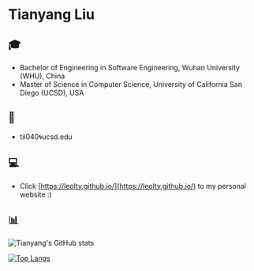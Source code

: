 # Tianyang Liu

## 🎓 
- Bachelor of Engineering in Software Engineering, Wuhan University (WHU), China   
- Master of Science in Computer Science, University of California San Diego (UCSD), USA

## 📧
- til040🌀ucsd.edu

## 💻
- Click [https://leolty.github.io/](https://leolty.github.io/) to my personal website :)

## 📊

![Tianyang's GitHub stats](https://github-readme-stats.vercel.app/api?username=Leolty&show_icons=true&hide_rank=true)

[![Top Langs](https://github-readme-stats-kitswas.vercel.app/api/top-langs/?username=Leolty&count_private=true&langs_count=10&layout=compact&size_weight=1&count_weight=0&custom_title=Most%20Used%20Languages)](https://github.com/anuraghazra/github-readme-stats)
